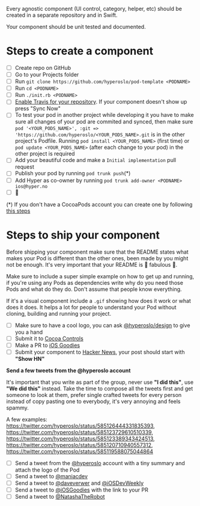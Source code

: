 Every agnostic component (UI control, category, helper, etc) should be created in a separate repository and in Swift.

Your component should be unit tested and documented.

# Steps to create a component
- [ ] Create repo on GitHub
- [ ] Go to your Projects folder
- [ ] Run `git clone https://github.com/hyperoslo/pod-template <PODNAME>`
- [ ] Run `cd <PODNAME>`
- [ ] Run `./init.rb <PODNAME>`
- [ ] [Enable Travis for your repository](https://travis-ci.org/profile/hyperoslo). If your component doesn't show up press "Sync Now"
- [ ] To test your pod in another project while developing it you have to make sure all changes of your pod are commited and synced, then make sure `pod '<YOUR_PODS_NAME>', :git => 'https://github.com/hyperoslo/<YOUR_PODS_NAME>.git` is in the other project's Podfile. Running `pod install <YOUR_PODS_NAME>` (first time) or `pod update <YOUR_PODS_NAME>` (after each change to your pod) in the other project is required
- [ ] Add your beautiful code and make a `Initial implementation` pull request
- [ ] Publish your pod by running `pod trunk push`(*)
- [ ] Add Hyper as co-owner by running `pod trunk add-owner <PODNAME> ios@hyper.no`
- [ ] :cake:

(*) If you don't have a CocoaPods account you can create one by following [this steps](http://guides.cocoapods.org/making/getting-setup-with-trunk.html#getting-started)

# Steps to ship your component

Before shipping your component make sure that the README states what makes your Pod is different than the other ones, been made by you might not be enough. It's very important that your README is :star2: fabulous :star2:.

Make sure to include a super simple example on how to get up and running, if you're using any Pods as dependencies write why do you need those Pods and what do they do. Don't assume that people know everything.

If it's a visual component include a `.gif` showing how does it work or what does it does. It helps a lot for people to understand your Pod without cloning, building and running your project.

- [ ] Make sure to have a cool logo, you can ask [@hyperoslo/design](https://github.com/orgs/hyperoslo/teams/design) to give you a hand
- [ ] Submit it to [Cocoa Controls](https://www.cocoacontrols.com/)
- [ ] Make a PR to [iOS Goodies](https://github.com/iOS-Goodies/iOS-Goodies)
- [ ] Submit your component to [Hacker News](https://news.ycombinator.com/), your post should start with **"Show HN"**
 
**Send a few tweets from the @hyperoslo account**

It's important that you write as part of the group, never use **"I did this"**, use **"We did this"** instead. Take the time to compose all the tweets first and get someone to look at them, prefer single crafted tweets for every person instead of copy pasting one to everybody, it's very annoying and feels spammy.

A few examples:   
https://twitter.com/hyperoslo/status/585126444331835393, https://twitter.com/hyperoslo/status/585123729610510339, https://twitter.com/hyperoslo/status/585123389343424513, https://twitter.com/hyperoslo/status/585120710940557312, https://twitter.com/hyperoslo/status/585119588075044864

- [ ] Send a tweet from the [@hyperoslo](https://twitter.com/hyperoslo) account with a tiny summary and attach the logo of the Pod
- [ ] Send a tweet to [@maniacdev](https://twitter.com/maniacdev)
- [ ] Send a tweet to [@daveverwer](https://twitter.com/daveverwer) and [@iOSDevWeekly](https://twitter.com/iOSDevWeekly)
- [ ] Send a tweet to [@iOSGoodies](https://twitter.com/iOSGoodies) with the link to your PR
- [ ] Send a tweet to [@NatashaTheRobot](https://twitter.com/NatashaTheRobot)
